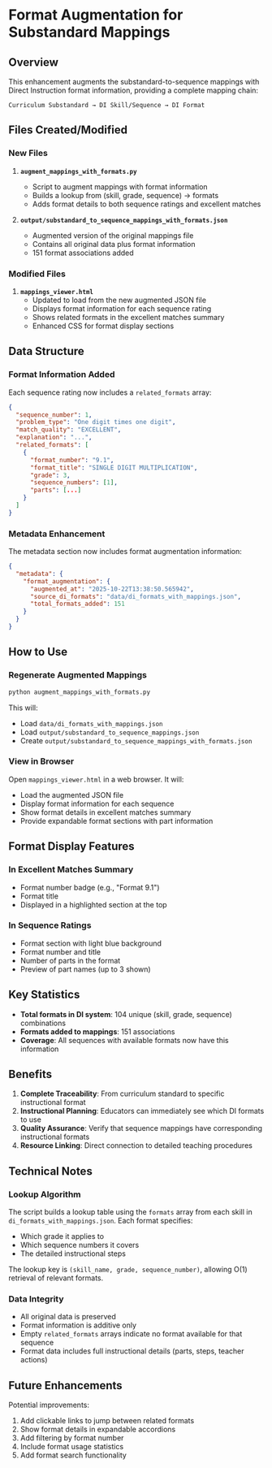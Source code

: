 # Format Augmentation for Substandard Mappings

## Overview

This enhancement augments the substandard-to-sequence mappings with Direct Instruction format information, providing a complete mapping chain:

```
Curriculum Substandard → DI Skill/Sequence → DI Format
```

## Files Created/Modified

### New Files

1. **`augment_mappings_with_formats.py`**
   - Script to augment mappings with format information
   - Builds a lookup from (skill, grade, sequence) → formats
   - Adds format details to both sequence ratings and excellent matches

2. **`output/substandard_to_sequence_mappings_with_formats.json`**
   - Augmented version of the original mappings file
   - Contains all original data plus format information
   - 151 format associations added

### Modified Files

1. **`mappings_viewer.html`**
   - Updated to load from the new augmented JSON file
   - Displays format information for each sequence rating
   - Shows related formats in the excellent matches summary
   - Enhanced CSS for format display sections

## Data Structure

### Format Information Added

Each sequence rating now includes a `related_formats` array:

```json
{
  "sequence_number": 1,
  "problem_type": "One digit times one digit",
  "match_quality": "EXCELLENT",
  "explanation": "...",
  "related_formats": [
    {
      "format_number": "9.1",
      "format_title": "SINGLE DIGIT MULTIPLICATION",
      "grade": 3,
      "sequence_numbers": [1],
      "parts": [...]
    }
  ]
}
```

### Metadata Enhancement

The metadata section now includes format augmentation information:

```json
{
  "metadata": {
    "format_augmentation": {
      "augmented_at": "2025-10-22T13:38:50.565942",
      "source_di_formats": "data/di_formats_with_mappings.json",
      "total_formats_added": 151
    }
  }
}
```

## How to Use

### Regenerate Augmented Mappings

```bash
python augment_mappings_with_formats.py
```

This will:
- Load `data/di_formats_with_mappings.json`
- Load `output/substandard_to_sequence_mappings.json`
- Create `output/substandard_to_sequence_mappings_with_formats.json`

### View in Browser

Open `mappings_viewer.html` in a web browser. It will:
- Load the augmented JSON file
- Display format information for each sequence
- Show format details in excellent matches summary
- Provide expandable format sections with part information

## Format Display Features

### In Excellent Matches Summary
- Format number badge (e.g., "Format 9.1")
- Format title
- Displayed in a highlighted section at the top

### In Sequence Ratings
- Format section with light blue background
- Format number and title
- Number of parts in the format
- Preview of part names (up to 3 shown)

## Key Statistics

- **Total formats in DI system**: 104 unique (skill, grade, sequence) combinations
- **Formats added to mappings**: 151 associations
- **Coverage**: All sequences with available formats now have this information

## Benefits

1. **Complete Traceability**: From curriculum standard to specific instructional format
2. **Instructional Planning**: Educators can immediately see which DI formats to use
3. **Quality Assurance**: Verify that sequence mappings have corresponding instructional formats
4. **Resource Linking**: Direct connection to detailed teaching procedures

## Technical Notes

### Lookup Algorithm

The script builds a lookup table using the `formats` array from each skill in `di_formats_with_mappings.json`. Each format specifies:
- Which grade it applies to
- Which sequence numbers it covers
- The detailed instructional steps

The lookup key is `(skill_name, grade, sequence_number)`, allowing O(1) retrieval of relevant formats.

### Data Integrity

- All original data is preserved
- Format information is additive only
- Empty `related_formats` arrays indicate no format available for that sequence
- Format data includes full instructional details (parts, steps, teacher actions)

## Future Enhancements

Potential improvements:
1. Add clickable links to jump between related formats
2. Show format details in expandable accordions
3. Add filtering by format number
4. Include format usage statistics
5. Add format search functionality


